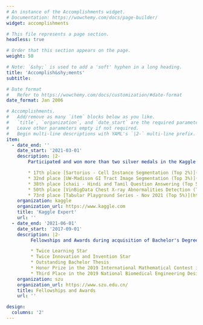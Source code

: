 ```yaml
---
# An instance of the Accomplishments widget.
# Documentation: https://wowchemy.com/docs/page-builder/
widget: accomplishments

# This file represents a page section.
headless: true

# Order that this section appears on the page.
weight: 50

# Note: `&shy;` is used to add a 'soft' hyphen in a long heading.
title: 'Accomplish&shy;ments'
subtitle:

# Date format
#   Refer to https://wowchemy.com/docs/customization/#date-format
date_format: Jan 2006

# Accomplishments.
#   Add/remove as many `item` blocks below as you like.
#   `title`, `organization`, and `date_start` are the required parameters.
#   Leave other parameters empty if not required.
#   Begin multi-line descriptions with YAML's `|2-` multi-line prefix.
item:
  - date_end: ''
    date_start: '2021-03-01'
    description: |2-
        Participated and won more than two silver medals in the Kaggle Competitions:

        * 17th place [Sartorius - Cell Instance Segmentation (Top 2%)](https://www.kaggle.com/competitions/sartorius-cell-instance-segmentation)
        * 32nd place [UW-Madison GI Tract Image Segmentation (Top 3%)](https://www.kaggle.com/competitions/uw-madison-gi-tract-image-segmentation)
        * 38th place [chaii - Hindi and Tamil Question Answering (Top 5%)](https://www.kaggle.com/competitions/chaii-hindi-and-tamil-question-answering)
        * 50th place [VinBigData Chest X-ray Abnormalities Detection (Top 5%)](https://www.kaggle.com/competitions/vinbigdata-chest-xray-abnormalities-detection)
        * 73rd place [Tabular Playground Series - Nov 2021 (Top 5%)](https://www.kaggle.com/competitions/tabular-playground-series-nov-2021)
    organization: kaggle
    organization_url: https://www.kaggle.com
    title: 'Kaggle Expert'
    url: ''
  - date_end: '2021-06-01'
    date_start: '2017-09-01'
    description: |2-
         Fellowships and Awards during acquisition of Bachelor's Degree:

         * Twice Learning Star
         * Twice Innovation and Invention Star
         * Outstanding Bachelor Thesis
         * Honor Prize in the 2019 International Mathematical Contest in Modeling
         * Third Place in the 2019 National Biomedical Engineering Design Competition
    organization: szu
    organization_url: https://www.szu.edu.cn/
    title: Fellowships and Awards
    url: ''

design:
  columns: '2'
---
```

